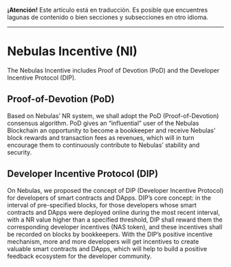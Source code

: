 **¡Atención!** Este artículo está en traducción. Es posible que encuentres lagunas de contenido o bien secciones y subsecciones en otro idioma.

-----------------------

# Nebulas Incentive \(NI\)

The Nebulas Incentive includes Proof of Devotion \(PoD\) and the Developer Incentive Protocol \(DIP\).

## **Proof-of-Devotion \(PoD\)**

Based on Nebulas’ NR system, we shall adopt the PoD \(Proof-of-Devotion\) consensus algorithm. PoD gives an “influential” user of the Nebulas Blockchain an opportunity to become a bookkeeper and receive Nebulas’ block rewards and transaction fees as revenues, which will in turn encourage them to continuously contribute to Nebulas’ stability and security.

## **Developer Incentive Protocol \(DIP\)**

On Nebulas, we proposed the concept of DIP \(Developer Incentive Protocol\) for developers of smart contracts and DApps. DIP’s core concept: in the interval of pre-specified blocks, for those developers whose smart contracts and DApps were deployed online during the most recent interval, with a NR value higher than a specified threshold, DIP shall reward them the corresponding developer incentives \(NAS token\), and these incentives shall be recorded on blocks by bookkeepers. With the DIP’s positive incentive mechanism, more and more developers will get incentives to create valuable smart contracts and DApps, which will help to build a positive feedback ecosystem for the developer community.

